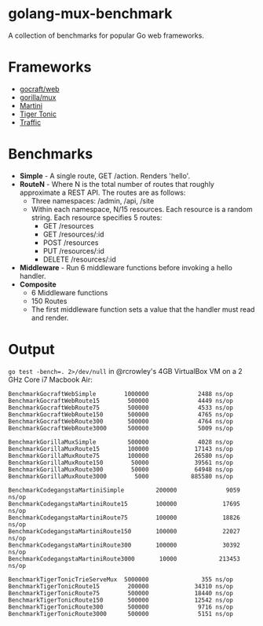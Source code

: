 golang-mux-benchmark
====================

A collection of benchmarks for popular Go web frameworks.

# Frameworks

*  [gocraft/web](https://github.com/gocraft/web)
*  [gorilla/mux](https://github.com/gorilla/mux)
*  [Martini](https://github.com/codegangsta/martini)
*  [Tiger Tonic](https://github.com/rcrowley/go-tigertonic)
*  [Traffic](https://github.com/pilu/traffic)

# Benchmarks

*  **Simple** - A single route, GET /action. Renders 'hello'.
*  **RouteN** - Where N is the total number of routes that roughly approximate a REST API. The routes are as follows:
   *  Three namespaces: /admin, /api, /site
   *  Within each namespace, N/15 resources. Each resource is a random string. Each resource specifies 5 routes:
      *  GET /resources
      *  GET /resources/:id
      *  POST /resources
      *  PUT /resources/:id
      *  DELETE /resources/:id
*  **Middleware** - Run 6 middleware functions before invoking a hello handler.
*  **Composite**
   *  6 Middleware functions
   *  150 Routes
   *  The first middleware function sets a value that the handler must read and render.

# Output

`go test -bench=. 2>/dev/null` in @rcrowley's 4GB VirtualBox VM on a 2 GHz Core i7 Macbook Air:

```
BenchmarkGocraftWebSimple        1000000              2488 ns/op
BenchmarkGocraftWebRoute15        500000              4449 ns/op
BenchmarkGocraftWebRoute75        500000              4533 ns/op
BenchmarkGocraftWebRoute150       500000              4765 ns/op
BenchmarkGocraftWebRoute300       500000              4764 ns/op
BenchmarkGocraftWebRoute3000      500000              5009 ns/op

BenchmarkGorillaMuxSimple         500000              4028 ns/op
BenchmarkGorillaMuxRoute15        100000             17143 ns/op
BenchmarkGorillaMuxRoute75        100000             26580 ns/op
BenchmarkGorillaMuxRoute150        50000             39561 ns/op
BenchmarkGorillaMuxRoute300        50000             64948 ns/op
BenchmarkGorillaMuxRoute3000        5000            885580 ns/op

BenchmarkCodegangstaMartiniSimple         200000              9059 ns/op
BenchmarkCodegangstaMartiniRoute15        100000             17695 ns/op
BenchmarkCodegangstaMartiniRoute75        100000             18826 ns/op
BenchmarkCodegangstaMartiniRoute150       100000             22027 ns/op
BenchmarkCodegangstaMartiniRoute300       100000             30392 ns/op
BenchmarkCodegangstaMartiniRoute3000       10000            213453 ns/op

BenchmarkTigerTonicTrieServeMux  5000000               355 ns/op
BenchmarkTigerTonicRoute15        200000             34310 ns/op
BenchmarkTigerTonicRoute75        500000             18440 ns/op
BenchmarkTigerTonicRoute150       500000             12542 ns/op
BenchmarkTigerTonicRoute300       500000              9716 ns/op
BenchmarkTigerTonicRoute3000      500000              5151 ns/op
```
